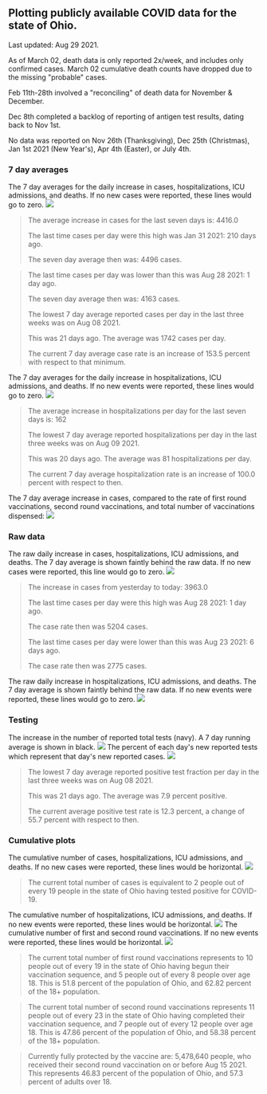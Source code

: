 ## Plotting publicly available COVID data for the state of Ohio. 

Last updated: Aug 29 2021. 

As of March 02, death data is only reported 2x/week, and includes only confirmed cases. March 02 cumulative death counts have dropped due to the missing "probable" cases.

Feb 11th-28th involved a "reconciling" of death data for November & December.

Dec 8th completed a backlog of reporting of antigen test results, dating back to Nov 1st.

No data was reported on Nov 26th (Thanksgiving), Dec 25th (Christmas), Jan 1st 2021 (New Year's), Apr 4th (Easter), or July 4th.
### 7 day averages
The 7 day averages for the daily increase in cases, hospitalizations, ICU admissions, and deaths. If no new cases were reported, these lines would go to zero.
![](7dayaverage_cases.png)

>The average increase in cases for the last seven days is: 4416.0
>
>The last time cases per day were this high was Jan 31 2021: 210 days ago.
>
>The seven day average then was: 4496 cases.

>
>The last time cases per day was lower than this was Aug 28 2021: 1 day ago.
>
>The seven day average then was: 4163 cases.
>
>The lowest 7 day average reported cases per day in the last three weeks was on Aug 08 2021.
>
>This was 21 days ago. The average was 1742 cases per day.
>
>The current 7 day average case rate is an increase of 153.5 percent with respect to that minimum.

The 7 day averages for the daily increase in hospitalizations, ICU admissions, and deaths. If no new events were reported, these lines would go to zero.
![](7dayaverage_hospital.png)

>The average increase in hospitalizations per day for the last seven days is: 162
>
>The lowest 7 day average reported hospitalizations per day in the last three weeks was on Aug 09 2021.
>
>This was 20 days ago. The average was 81 hospitalizations per day.
>
>The current 7 day average hospitalization rate is an increase of 100.0 percent with respect to then.

The 7 day average increase in cases, compared to the rate of first round vaccinations, second round vaccinations, and total number of vaccinations dispensed:
![](DailyVaccinationsCases.png)

### Raw data
The raw daily increase in cases, hospitalizations, ICU admissions, and deaths. The 7 day average is shown faintly behind the raw data. If no new cases were reported, this line would go to zero.
![](DailyCases.png)

>The increase in cases from yesterday to today: 3963.0 
>
>The last time cases per day were this high was Aug 28 2021: 1 day ago. 
>
>The case rate then was 5204 cases.
>
>The last time cases per day were lower than this was Aug 23 2021: 6 days ago. 
>
>The case rate then was 2775 cases.

The raw daily increase in hospitalizations, ICU admissions, and deaths. The 7 day average is shown faintly behind the raw data. If no new events were reported, these lines would go to zero.
![](DailyHospitalizations.png)

### Testing

The increase in the number of reported total tests (navy). A 7 day running average is shown in black.
![](DailyTests.png)
The percent of each day's new reported tests which represent that day's new reported cases.
![](percentpositive_tests.png)

>The lowest 7 day average reported positive test fraction per day in the last three weeks was on Aug 08 2021.
>
>This was 21 days ago. The average was 7.9 percent positive. 
>
>The current average positive test rate is 12.3 percent, a change of 55.7 percent with respect to then. 

### Cumulative plots
The cumulative number of cases, hospitalizations, ICU admissions, and deaths. If no new cases were reported, these lines would be horizontal.
![](Cases.png)

>The current total number of cases is equivalent to 2 people out of every 19 people in the state of Ohio having tested positive for COVID-19.

The cumulative number of hospitalizations, ICU admissions, and deaths. If no new events were reported, these lines would be horizontal.
![](Hospitalizations.png)
The cumulative number of first and second round vaccinations. If no new events were reported, these lines would be horizontal.
![](Vaccinations.png)

>The current total number of first round vaccinations represents to 10 people out of every 19 in the state of Ohio having begun their vaccination sequence, and 5 people out of every 8 people over age 18.
 >This is 51.8 percent of the population of Ohio, and 62.82 percent of the 18+ population.

>The current total number of second round vaccinations represents 11 people out of every 23 in the state of Ohio having completed their vaccination sequence, and 7 people out of every 12 people over age 18. 
>This is 47.86 percent of the population of Ohio, and 58.38 percent of the 18+ population.

>Currently fully protected by the vaccine are: 5,478,640 people, who received their second round vaccination on or before Aug 15 2021.
>This represents 46.83 percent of the population of Ohio, and 57.3 percent of adults over 18.


